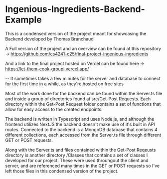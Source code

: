 # Ingenious-Ingredients-Backend-Example
This is a condensed version of the project meant for showcasing the Backend developed by Thomas Branchaud

A Full version of the project and an overview can be found at this repository -> https://github.com/cs4241-c25/final-project-ingenious-ingredients

And a link to the final project hosted on Vercel can be found here -> https://let-them-cook-groupi.vercel.app/

-- It sometimes takes a few minutes for the server and database to connect for the first time in a while, as they're hosted on free sites

Most of the work done for the backend can be found within the Server.ts file and inside a group of directories found at src/Get-Post Requests. Each directory within the Get-Post Request folder contains a set of functions that allow for easy access to the created endpoints. 

The backend is written in Typescript and uses Node.js, and although the frontend utilizes NextJS the backend doesn't make use of it's built in API routes. Connected to the backend is a MongoDB database that contains 4 different collections, each accessed from the Server.ts file through different GET or POST requests.

Along with the Server.ts and files contained within the Get-Post Reqeusts directory is another directory /Classes that contains a set of classes I developed for our project. These were used throuhgout the client and server, and are referenced many times in the GET or POST requests so I've left those files in this condensed version of the project.
